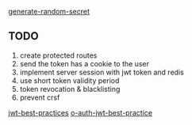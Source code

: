 [generate-random-secret](https://generate-secret.vercel.app/256)

## TODO
1. create protected routes
2. send the token has a cookie to the user
3. implement server session with jwt token and redis
4. use short token validity period
5. token revocation & blacklisting
6. prevent crsf 

[jwt-best-practices](https://curity.io/resources/learn/jwt-best-practices/)
[o-auth-jwt-best-practice](https://auth0.com/docs/secure/tokens/token-best-practices)